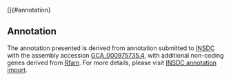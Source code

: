 []{#annotation}

Annotation
----------

The annotation presented is derived from annotation submitted to
[INSDC](http://www.insdc.org) with the assembly accession
[GCA\_000975735.4](http://www.ebi.ac.uk/ena/data/view/GCA_000975735.4),
with additional non-coding genes derived from
[Rfam](http://rfam.xfam.org/). For more details, please visit [INSDC
annotation
import](http://ensemblgenomes.org/info/data/insdc_annotation).
